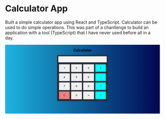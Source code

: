 # Calculator App

Built a simple calculator app using React and TypeScript. Calculator can be used to do simple operations. This was part of a chanllenge to build an application with a tool (TypeScript) that I have never used before all in a day.

![View 1](public/view.png)
